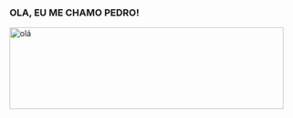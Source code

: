### OLA, EU ME CHAMO PEDRO!
<img style="width:30rem;height:9rem;margin: auto" alt='olá' src="https://media.tenor.com/COjM9sGJ4xkAAAAC/aesthetic.gif"/> 
<!--
**vesperia13/vesperia13** is a ✨ _special_ ✨ repository because its `README.md` (this file) appears on your GitHub profile.

Here are some ideas to get you started:



-->
AMO DESENHOS|FÂ DE LANA DEL REY|ATUALMENTE ESTUDANDO...
